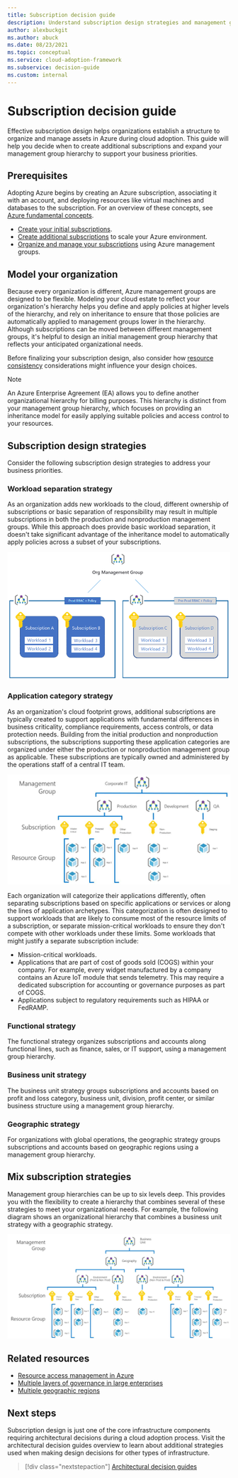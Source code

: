 ```yaml
---
title: Subscription decision guide
description: Understand subscription design strategies and management group hierarchy to organize your Azure assets.
author: alexbuckgit
ms.author: abuck
ms.date: 08/23/2021
ms.topic: conceptual
ms.service: cloud-adoption-framework
ms.subservice: decision-guide
ms.custom: internal
---
```


# Subscription decision guide

Effective subscription design helps organizations establish a structure to organize and manage assets in Azure during cloud adoption. This guide will help you decide when to create additional subscriptions and expand your management group hierarchy to support your business priorities.

## Prerequisites

Adopting Azure begins by creating an Azure subscription, associating it with an account, and deploying resources like virtual machines and databases to the subscription. For an overview of these concepts, see [Azure fundamental concepts](../../ready/considerations/fundamental-concepts.md).

- [Create your initial subscriptions](../../ready/azure-best-practices/initial-subscriptions.md).
- [Create additional subscriptions](../../ready/azure-best-practices/scale-subscriptions.md) to scale your Azure environment.
- [Organize and manage your subscriptions](../../ready/azure-best-practices/organize-subscriptions.md) using Azure management groups.

## Model your organization

Because every organization is different, Azure management groups are designed to be flexible. Modeling your cloud estate to reflect your organization's hierarchy helps you define and apply policies at higher levels of the hierarchy, and rely on inheritance to ensure that those policies are automatically applied to management groups lower in the hierarchy. Although subscriptions can be moved between different management groups, it's helpful to design an initial management group hierarchy that reflects your anticipated organizational needs.

Before finalizing your subscription design, also consider how [resource consistency](../resource-consistency/index.md) considerations might influence your design choices.

> [!NOTE]
> An Azure Enterprise Agreement (EA) allows you to define another organizational hierarchy for billing purposes. This hierarchy is distinct from your management group hierarchy, which focuses on providing an inheritance model for easily applying suitable policies and access control to your resources.

## Subscription design strategies

Consider the following subscription design strategies to address your business priorities.

### Workload separation strategy

As an organization adds new workloads to the cloud, different ownership of subscriptions or basic separation of responsibility may result in multiple subscriptions in both the production and nonproduction management groups. While this approach does provide basic workload separation, it doesn't take significant advantage of the inheritance model to automatically apply policies across a subset of your subscriptions.

![Workload separation strategy](../../_images/ready/management-group-hierarchy-v2.png)

### Application category strategy

As an organization's cloud footprint grows, additional subscriptions are typically created to support applications with fundamental differences in business criticality, compliance requirements, access controls, or data protection needs. Building from the initial production and nonproduction subscriptions, the subscriptions supporting these application categories are organized under either the production or nonproduction management group as applicable. These subscriptions are typically owned and administered by the operations staff of a central IT team.

![Application category strategy](../../_images/decision-guides/decision-guide-subscriptions-hierarchy.png)

Each organization will categorize their applications differently, often separating subscriptions based on specific applications or services or along the lines of application archetypes. This categorization is often designed to support workloads that are likely to consume most of the resource limits of a subscription, or separate mission-critical workloads to ensure they don't compete with other workloads under these limits. Some workloads that might justify a separate subscription include:

- Mission-critical workloads.
- Applications that are part of cost of goods sold (COGS) within your company. For example, every widget manufactured by a company contains an Azure IoT module that sends telemetry. This may require a dedicated subscription for accounting or governance purposes as part of COGS.
- Applications subject to regulatory requirements such as HIPAA or FedRAMP.

### Functional strategy

The functional strategy organizes subscriptions and accounts along functional lines, such as finance, sales, or IT support, using a management group hierarchy.

### Business unit strategy

The business unit strategy groups subscriptions and accounts based on profit and loss category, business unit, division, profit center, or similar business structure using a management group hierarchy.

### Geographic strategy

For organizations with global operations, the geographic strategy groups subscriptions and accounts based on geographic regions using a management group hierarchy.

## Mix subscription strategies

Management group hierarchies can be up to six levels deep. This provides you with the flexibility to create a hierarchy that combines several of these strategies to meet your organizational needs. For example, the following diagram shows an organizational hierarchy that combines a business unit strategy with a geographic strategy.

![Mixed subscription strategy](../../_images/decision-guides/decision-guide-subscriptions-hierarchy-mixed.png)

## Related resources

- [Resource access management in Azure](../../govern/resource-consistency/resource-access-management.md)
- [Multiple layers of governance in large enterprises](../../govern/guides/complex/multiple-layers-of-governance.md)
- [Multiple geographic regions](../../migrate/azure-best-practices/multiple-regions.md)

## Next steps

Subscription design is just one of the core infrastructure components requiring architectural decisions during a cloud adoption process. Visit the architectural decision guides overview to learn about additional strategies used when making design decisions for other types of infrastructure.

> [!div class="nextstepaction"]
> [Architectural decision guides](../index.md)
